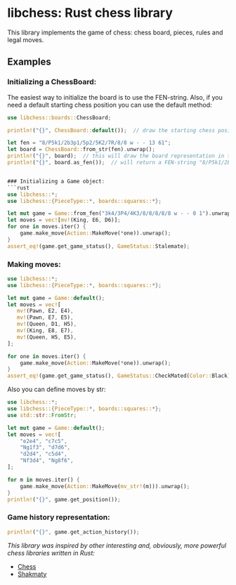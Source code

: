 # libchess: Rust chess library

 
This library implements the game of chess: chess board, pieces, rules and legal moves.

## Examples

### Initializing a ChessBoard:
The easiest way to initialize the board is to use the FEN-string. Also, if you
need a default starting chess position you can use the default method:
```rust
use libchess::boards::ChessBoard; 

println!("{}", ChessBoard::default());  // draw the starting chess position

let fen = "8/P5k1/2b3p1/5p2/5K2/7R/8/8 w - - 13 61";
let board = ChessBoard::from_str(fen).unwrap();
println!("{}", board);  // this will draw the board representation in terminal
println!("{}", board.as_fen());  // will return a FEN-string "8/P5k1/2b3p1/5p2/5K2/7R/8/8 w - - 13 61"


### Initializing a Game object:
```rust
use libchess::*;
use libchess::{PieceType::*, boards::squares::*};

let mut game = Game::from_fen("3k4/3P4/4K3/8/8/8/8/8 w - - 0 1").unwrap();
let moves = vec![mv!(King, E6, D6)];
for one in moves.iter() {
    game.make_move(Action::MakeMove(*one)).unwrap();
}
assert_eq!(game.get_game_status(), GameStatus::Stalemate);
```


### Making moves:
```rust
use libchess::*;
use libchess::{PieceType::*, boards::squares::*};

let mut game = Game::default();
let moves = vec![
   mv!(Pawn, E2, E4),
   mv!(Pawn, E7, E5),
   mv!(Queen, D1, H5),
   mv!(King, E8, E7),
   mv!(Queen, H5, E5),
];

for one in moves.iter() {
    game.make_move(Action::MakeMove(*one)).unwrap();
}
assert_eq!(game.get_game_status(), GameStatus::CheckMated(Color::Black));
```

Also you can define moves by str: 
```rust
use libchess::*;
use libchess::{PieceType::*, boards::squares::*};
use std::str::FromStr;

let mut game = Game::default();
let moves = vec![
    "e2e4", "c7c5",
    "Ng1f3", "d7d6",
    "d2d4", "c5d4",
    "Nf3d4", "Ng8f6",
];

for m in moves.iter() {
    game.make_move(Action::MakeMove(mv_str!(m))).unwrap();
}
println!("{}", game.get_position());
```


### Game history representation:
```rust
println!("{}", game.get_action_history());
```


*This library was inspired by other interesting and, obviously, more powerful chess libraries written in Rust:*
* [Chess](https://github.com/jordanbray/chess)
* [Shakmaty](https://crates.io/crates/shakmaty)

